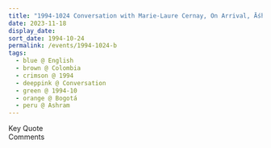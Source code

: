 ```yaml
---
title: "1994-1024 Conversation with Marie-Laure Cernay, On Arrival, Āśhram, Bogotá, Colombia"
date: 2023-11-18
display_date: 
sort_date: 1994-10-24
permalink: /events/1994-1024-b
tags:
  - blue @ English
  - brown @ Colombia
  - crimson @ 1994
  - deeppink @ Conversation
  - green @ 1994-10
  - orange @ Bogotá
  - peru @ Ashram
---
```


<wave-list>
  <list-title color="green" width="75">Key Quote</list-title>
  <list-item color="BlanchedAlmond"  width="200"></list-item>
  <list-item color="Lavender"></list-item>
  <list-item color="BlanchedAlmond"></list-item>
</wave-list>

<br>

<wave-list>
  <list-title color="green" width="75">Comments</list-title>
  <list-item color="BlanchedAlmond"  width="200"></list-item>
  <list-item color="Lavender"></list-item>
  <list-item color="BlanchedAlmond"></list-item>
</wave-list>
